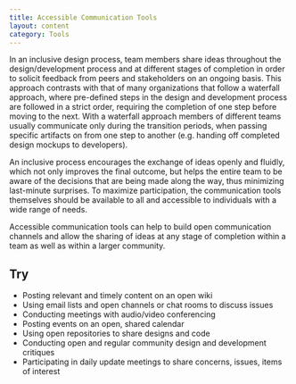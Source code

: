 ```yaml
---
title: Accessible Communication Tools
layout: content
category: Tools
---
```


In an inclusive design process, team members share ideas throughout the design/development process and at different stages of completion in order to solicit feedback from peers and stakeholders on an ongoing basis. This approach contrasts with that of many organizations that follow a waterfall approach, where pre-defined steps in the design and development process are followed in a strict order, requiring the completion of one step before moving to the next. With a waterfall approach members of different teams usually communicate only during the transition periods, when passing specific artifacts on from one step to another (e.g. handing off completed design mockups to developers).

An inclusive process encourages the exchange of ideas openly and fluidly, which not only improves the final outcome, but helps the entire team to be aware of the decisions that are being made along the way, thus minimizing last-minute surprises. To maximize participation, the communication tools themselves should be available to all and accessible to individuals with a wide range of needs.

Accessible communication tools can help to build open communication channels and allow the sharing of ideas at any stage of completion within a team as well as within a larger community.

## Try

* Posting relevant and timely content on an open wiki
* Using email lists and open channels or chat rooms to discuss issues
* Conducting meetings with audio/video conferencing
* Posting events on an open, shared calendar
* Using open repositories to share designs and code
* Conducting open and regular community design and development critiques
* Participating in daily update meetings to share concerns, issues, items of interest
